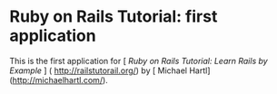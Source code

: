 # Ruby on Rails Tutorial: first application

This is the first application for 
[ *Ruby on Rails Tutorial: Learn Rails by Example* ] ( http://railstutorail.org/)
by [ Michael Hartl] (http://michaelhartl.com/).
